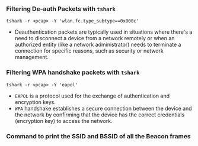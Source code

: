 
### Filtering De-auth Packets with `tshark`

```
tshark -r <pcap> -Y 'wlan.fc.type_subtype==0x000c'
```

- Deauthentication packets are typically used in situations where there's a need to disconnect a device from a network remotely or when an authorized entity (like a network administrator) needs to terminate a connection for specific reasons, such as security or network management.

### Filtering WPA handshake packets with `tshark`

```
tshark -r <pcap> -Y 'eapol'
```

- `EAPOL` is a protocol used for the exchange of authentication and encryption keys.
- `WPA` handshake establishes a secure connection between the device and the network by confirming that the device has the correct credentials (encryption key) to access the network.

### Command to print the SSID and BSSID of all the Beacon frames
